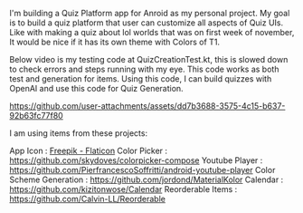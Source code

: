 I'm building a Quiz Platform app for Anroid as my personal project.
My goal is to build a quiz platform that user can customize all aspects of Quiz UIs.
Like with making a quiz about lol worlds that was on first week of november, 
It would be nice if it has its own theme with Colors of T1.

Below video is my testing code at QuizCreationTest.kt, this is slowed down to check errors and steps running with my eye.
This code works as both test and generation for items.
Using this code, I can build quizzes with OpenAI and use this code for Quiz Generation.

https://github.com/user-attachments/assets/dd7b3688-3575-4c15-b637-92b63fc77f80




I am using items from these projects:

App Icon : [Freepik - Flaticon](https://www.google.com/url?q=https%3A%2F%2Fwww.flaticon.com%2Fkr%2Ffree-icons%2F&amp;sa=D&amp;sntz=1&amp;usg=AOvVaw1qnbHFrezAGPl2L1nOORQw)
Color Picker : https://github.com/skydoves/colorpicker-compose
Youtube Player : https://github.com/PierfrancescoSoffritti/android-youtube-player
Color Scheme Generation : https://github.com/jordond/MaterialKolor
Calendar : https://github.com/kizitonwose/Calendar
Reorderable Items : https://github.com/Calvin-LL/Reorderable
